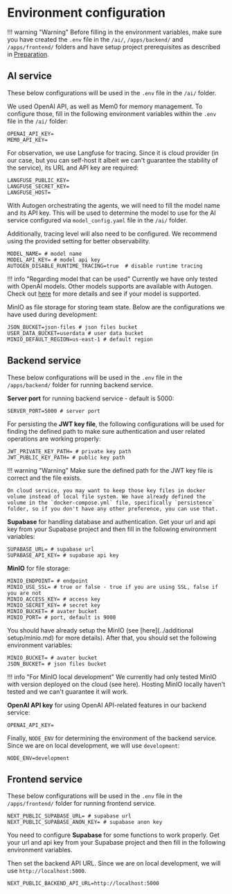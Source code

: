# Environment configuration
!!! warning "Warning"
    Before filling in the environment variables, make sure you have created the `.env` file in the `/ai/`, `/apps/backend/` and `/apps/frontend/` folders and have setup project prerequisites as described in [Preparation](preparation.md).

## AI service
These below configurations will be used in the `.env` file in the `/ai/` folder.

We used OpenAI API, as well as Mem0 for memory management. To configure those, fill in the following environment variables within the `.env` file in the `/ai/` folder:

```env
OPENAI_API_KEY=
MEM0_API_KEY=
```

For observation, we use Langfuse for tracing. Since it is cloud provider (in our case, but you can self-host it albeit we can't guarantee the stability of the service), its URL and API key are required:
```env
LANGFUSE_PUBLIC_KEY=
LANGFUSE_SECRET_KEY=
LANGFUSE_HOST=
```

With Autogen orchestrating the agents, we will need to fill the model name and its API key. This will be used to determine the model to use for the AI service configured via `model_config.yaml` file in the `/ai/` folder.

Additionally, tracing level will also need to be configured. We recommend using the provided setting for better observability.

```env
MODEL_NAME= # model name
MODEL_API_KEY= # model api key
AUTOGEN_DISABLE_RUNTIME_TRACING=true  # disable runtime tracing
```

!!! info "Regarding model that can be used"
    Currently we have only tested with OpenAI models. Other models supports are available with Autogen. Check out [here](https://microsoft.github.io/autogen/stable//user-guide/agentchat-user-guide/tutorial/models.html) for more details and see if your model is supported.

MinIO as file storage for storing team state. Below are the configurations we have used during development:
```env
JSON_BUCKET=json-files # json files bucket
USER_DATA_BUCKET=userdata # user data bucket
MINIO_DEFAULT_REGION=us-east-1 # default region
```

<!-- Qdrant: WIP -->



## Backend service

These below configurations will be used in the `.env` file in the `/apps/backend/` folder for running backend service.

**Server port** for running backend service - default is 5000:
```env
SERVER_PORT=5000 # server port
```

For persisting the **JWT key file**, the following configurations will be used for finding the defined path to make sure authentication and user related operations are working properly:
```env
JWT_PRIVATE_KEY_PATH= # private key path
JWT_PUBLIC_KEY_PATH= # public key path
```

!!! warning "Warning"
    Make sure the defined path for the JWT key file is correct and the file exists.
    
    On cloud service, you may want to keep those key files in docker volume instead of local file system. We have already defined the volume in the `docker-compose.yml` file, specifically `persistence` folder, so if you don't have any other preference, you can use that.

**Supabase** for handling database and authentication. Get your url and api key from your Supabase project and then fill in the following environment variables:
```env
SUPABASE_URL= # supabase url
SUPABASE_API_KEY= # supabase api key
```

**MinIO** for file storage:
```env
MINIO_ENDPOINT= # endpoint
MINIO_USE_SSL= # true or false - true if you are using SSL, false if you are not
MINIO_ACCESS_KEY= # access key
MINIO_SECRET_KEY= # secret key
MINIO_BUCKET= # avater bucket
MINIO_PORT= # port, default is 9000
```

You should have already setup the MinIO (see [here](../additional setup/minio.md) for more details). After that, you should set the following environment variables:

```env
MINIO_BUCKET= # avater bucket
JSON_BUCKET= # json files bucket
```

!!! info "For MinIO local development"
    We currently had only tested MinIO with version deployed on the cloud (see here). Hosting MinIO locally haven't tested and we can't guarantee it will work.

**OpenAI API key** for using OpenAI API-related features in our backend service:

```env
OPENAI_API_KEY=
```

Finally, `NODE_ENV` for determining the environment of the backend service. Since we are on local development, we will use `development`:
```env
NODE_ENV=development
```

## Frontend service
These below configurations will be used in the `.env` file in the `/apps/frontend/` folder for running frontend service.
```env
NEXT_PUBLIC_SUPABASE_URL= # supabase url
NEXT_PUBLIC_SUPABASE_ANON_KEY= # supabase anon key
```

You need to configure **Supabase** for some functions to work properly. Get your url and api key from your Supabase project and then fill in the following environment variables.

Then set the backend API URL. Since we are on local development, we will use `http://localhost:5000`.
```env
NEXT_PUBLIC_BACKEND_API_URL=http://localhost:5000
```